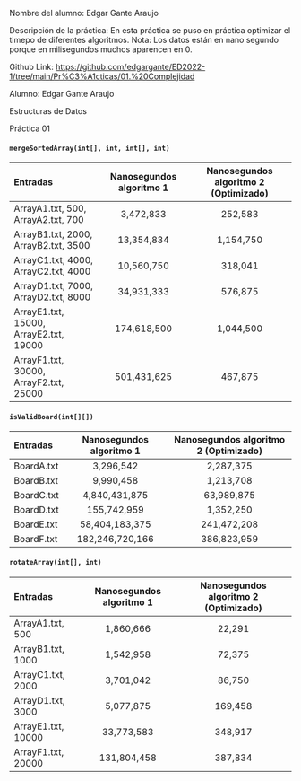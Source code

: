 Nombre del alumno: Edgar Gante Araujo

Descripción de la práctica: En esta práctica se puso en práctica optimizar el timepo de diferentes algoritmos.
Nota: Los datos están en nano segundo porque en milisegundos muchos aparencen en 0.

Github Link: https://github.com/edgargante/ED2022-1/tree/main/Pr%C3%A1cticas/01.%20Complejidad

Alumno: Edgar Gante Araujo

Estructuras de Datos

Práctica 01

#### ``mergeSortedArray(int[], int, int[], int)``
| Entradas      | Nanosegundos algoritmo 1 | Nanosegundos algoritmo 2 (Optimizado)    |
| :---        |    :----:   |          :---: |
| ArrayA1.txt, 500, ArrayA2.txt, 700    |  3,472,833 |  252,583 |
| ArrayB1.txt, 2000, ArrayB2.txt, 3500  |    13,354,834     |    1,154,750  |
| ArrayC1.txt, 4000, ArrayC2.txt, 4000  |    10,560,750     |    318,041    |
| ArrayD1.txt, 7000, ArrayD2.txt, 8000  |    34,931,333     |    576,875    |
| ArrayE1.txt, 15000, ArrayE2.txt, 19000  |    174,618,500     |   1,044,500     |
| ArrayF1.txt, 30000, ArrayF2.txt, 25000  |   501,431,625      |    467,875    |

#### ``isValidBoard(int[][])``
| Entradas      | Nanosegundos algoritmo 1 | Nanosegundos algoritmo 2 (Optimizado)    |
| :---        |    :----:   |          :---: |
|  BoardA.txt  |  3,296,542 | 2,287,375  |
|  BoardB.txt  |  9,990,458 | 1,213,708  |
|  BoardC.txt  |  4,840,431,875 | 63,989,875  |
|  BoardD.txt  |  155,742,959 |  1,352,250 |
|  BoardE.txt  |  58,404,183,375 | 241,472,208  |
|  BoardF.txt  |  182,246,720,166 | 386,823,959  |

#### ``rotateArray(int[], int)``
| Entradas      | Nanosegundos algoritmo 1 | Nanosegundos algoritmo 2 (Optimizado)    |
| :---        |    :----:   |          :---: |
|  ArrayA1.txt, 500  | 1,860,666  | 22,291  |
|  ArrayB1.txt, 1000  | 1,542,958  | 72,375  |
|  ArrayC1.txt, 2000  | 3,701,042 | 86,750  |
|  ArrayD1.txt, 3000  |  5,077,875 |  169,458 |
|  ArrayE1.txt, 10000  | 33,773,583  | 348,917  |
|  ArrayF1.txt, 20000  | 131,804,458  |  387,834 |
